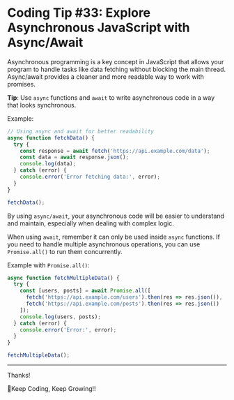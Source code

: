 # Coding Tip #33: Explore Asynchronous JavaScript with Async/Await

Asynchronous programming is a key concept in JavaScript that allows your program to handle tasks like data fetching without blocking the main thread. Async/await provides a cleaner and more readable way to work with promises.

**Tip**: Use `async` functions and `await` to write asynchronous code in a way that looks synchronous.

Example:
```js
// Using async and await for better readability
async function fetchData() {
  try {
    const response = await fetch('https://api.example.com/data');
    const data = await response.json();
    console.log(data);
  } catch (error) {
    console.error('Error fetching data:', error);
  }
}

fetchData();
```

By using `async/await`, your asynchronous code will be easier to understand and maintain, especially when dealing with complex logic.

When using `await`, remember it can only be used inside `async` functions. If you need to handle multiple asynchronous operations, you can use `Promise.all()` to run them concurrently.

Example with `Promise.all()`:
```js
async function fetchMultipleData() {
  try {
    const [users, posts] = await Promise.all([
      fetch('https://api.example.com/users').then(res => res.json()),
      fetch('https://api.example.com/posts').then(res => res.json())
    ]);
    console.log(users, posts);
  } catch (error) {
    console.error('Error:', error);
  }
}

fetchMultipleData();
```


---

Thanks!


🚀Keep Coding, Keep Growing!!
